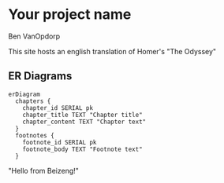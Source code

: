 # Your project name
Ben VanOpdorp

This site hosts an english translation of Homer's "The Odyssey"

## ER Diagrams
```mermaid
erDiagram
  chapters {
    chapter_id SERIAL pk
    chapter_title TEXT "Chapter title"
    chapter_content TEXT "Chapter text"
  }
  footnotes {
    footnote_id SERIAL pk
    footnote_body TEXT "Footnote text"
  }
```
"Hello from Beizeng!"